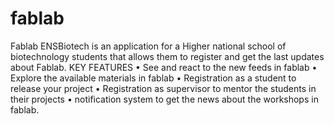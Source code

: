 # fablab

Fablab ENSBiotech is an application for a Higher national school of biotechnology students
that allows them to register and get the last updates about Fablab.
KEY FEATURES
• See and react to the new feeds in fablab
• Explore the available materials in fablab
• Registration as a student to release your project
• Registration as supervisor to mentor the students in their projects
• notification system to get the news about the workshops in fablab.
